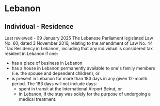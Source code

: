 # Lebanon
## Individual - Residence
Last reviewed - 09 January 2025
The Lebanese Parliament legislated Law No. 60, dated 3 November 2016, relating to the amendment of Law No. 44 'Tax Residency in Lebanon', including that any individual is considered tax resident in Lebanon if one:
  * has a place of business in Lebanon
  * has a house in Lebanon permanently available to one's family members (i.e. the spouse and dependent children), or
  * is present in Lebanon for more than 183 days in any given 12-month period. The 183 days will not include days: 
    * spent in transit at the International Airport Beirut, or
    * in Lebanon, if the stay was solely for the purpose of undergoing a medical treatment.



